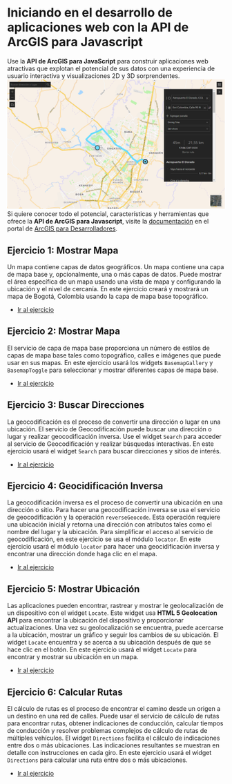 # Iniciando en el desarrollo de aplicaciones web con la API de ArcGIS para Javascript
Use la **API de ArcGIS para JavaScript** para construir aplicaciones web atractivas que explotan el potencial de sus datos con una experiencia de usuario interactiva y visualizaciones 2D y 3D sorprendentes.
![Captura](/img/6.rutas.PNG)
Si quiere conocer todo el potencial, características y herramientas que ofrece la **API de ArcGIS para Javascript**, visite la [documentación](https://developers.arcgis.com/javascript/) en el portal de [ArcGIS para Desarrolladores](https://developers.arcgis.com/).
## Ejercicio 1: Mostrar Mapa
Un mapa contiene capas de datos geográficos. Un mapa contiene una capa de mapa base y, opcionalmente, una o más capas de datos. Puede mostrar el área específica de un mapa usando una vista de mapa y configurando la ubicación y el nivel de cercanía.
En este ejercicio creará y mostrará un mapa de Bogotá, Colombia usando la capa de mapa base topográfico.
- [Ir al ejercicio](1.mostrar-mapa/README.md)
## Ejercicio 2: Mostrar Mapa
El servicio de capa de mapa base proporciona un número de estilos de capas de mapa base tales como topográfico, calles e imágenes que puede usar en sus mapas.
En este ejercicio usará los widgets `BasemapGallery` y `BasemapToggle` para seleccionar y mostrar diferentes capas de mapa base.
- [Ir al ejercicio](2.mapa-base/README.md)
## Ejercicio 3: Buscar Direcciones
La geocodificación es el proceso de convertir una dirección o lugar en una ubicación. El servicio de Geocodificación puede buscar una dirección o lugar y realizar geocodificación inversa. Use el widget `Search` para acceder al servicio de Geocodificación y realizar búsquedas interactivas.
En este ejercicio usará el widget `Search` para buscar direcciones y sitios de interés.
- [Ir al ejercicio](3.buscar/README.md)
## Ejercicio 4: Geocidificación Inversa
La geocodificación inversa es el proceso de convertir una ubicación en una dirección o sitio. Para hacer una geocodificación inversa se usa el servicio de geocodificación y la operación `reverseGeocode`. Esta operación requiere una ubicación inicial y retorna una dirección con atributos tales como el nombre del lugar y la ubicación. Para simplificar el acceso al servicio de geocodificación, en este ejercicio se usa el módulo `locator`.
En este ejercicio usará el módulo `locator` para hacer una geocidificación inversa y encontrar una dirección donde haga clic en el mapa.
- [Ir al ejercicio](4.geocodificacion-inversa/README.md)
## Ejercicio 5: Mostrar Ubicación
Las aplicaciones pueden encontrar, rastrear y mostrar le geolocalización de un dispositivo con el widget `Locate`. Este widget usa **HTML 5 Geolocation API** para encontrar la ubicación del dispositivo y proporcionar actualizaciones. Una vez su geolocalización se encuentra, puede acercarse a la ubicación, mostrar un gráfico y seguir los cambios de su ubicación. El widget `Locate` encuentra y se acerca a su ubicación después de que se hace clic en el botón.
En este ejercicio usará el widget `Locate` para encontrar y mostrar su ubicación en un mapa.
- [Ir al ejercicio](5.ubicacion/README.md)
## Ejercicio 6: Calcular Rutas
El cálculo de rutas es el proceso de encontrar el camino desde un origen a un destino en una red de calles. Puede usar el servicio de cálculo de rutas para encontrar rutas, obtener indicaciones de conducción, calcular tiempos de conducción y resolver problemas complejos de cálculo de rutas de múltiples vehículos. El widget `Directions` facilita el cálculo de indicaciones entre dos o más ubicaciones. Las indicaciones resultantes se muestran en detalle con instrucciones en cada giro.
En este ejercicio usará el widget `Directions` para calcular una ruta entre dos o más ubicaciones.
- [Ir al ejercicio](6.rutas/README.md)